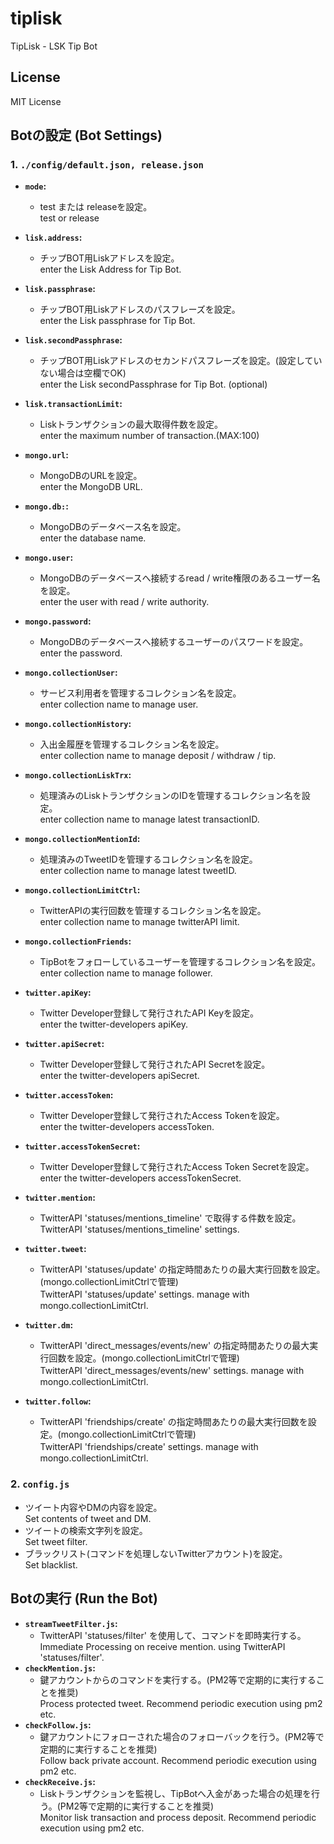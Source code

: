 # tiplisk
TipLisk - LSK Tip Bot

## License
MIT License

## Botの設定 (Bot Settings)
### 1. ```./config/default.json, release.json```
- **```mode```:**
  - test または releaseを設定。
  <br>test or release

- **```lisk.address```:**
  - チップBOT用Liskアドレスを設定。
  <br>enter the Lisk Address for Tip Bot.
- **```lisk.passphrase```:**
  - チップBOT用Liskアドレスのパスフレーズを設定。
  <br>enter the Lisk passphrase for Tip Bot.
- **```lisk.secondPassphrase```:**
  - チップBOT用Liskアドレスのセカンドパスフレーズを設定。(設定していない場合は空欄でOK)
  <br>enter the Lisk secondPassphrase for Tip Bot. (optional)
- **```lisk.transactionLimit```:**
  - Liskトランザクションの最大取得件数を設定。
  <br>enter the maximum number of transaction.(MAX:100)

- **```mongo.url```:**
  - MongoDBのURLを設定。
  <br>enter the MongoDB URL.
- **```mongo.db:```:**
  - MongoDBのデータベース名を設定。
  <br>enter the database name.
- **```mongo.user```:**
  - MongoDBのデータベースへ接続するread / write権限のあるユーザー名を設定。
  <br>enter the user with read / write authority.
- **```mongo.password```:**
  - MongoDBのデータベースへ接続するユーザーのパスワードを設定。
  <br>enter the password.
- **```mongo.collectionUser```:**
  - サービス利用者を管理するコレクション名を設定。
  <br>enter collection name to manage user.
- **```mongo.collectionHistory```:**
  - 入出金履歴を管理するコレクション名を設定。
  <br>enter collection name to manage deposit / withdraw / tip.
- **```mongo.collectionLiskTrx```:**
  - 処理済みのLiskトランザクションのIDを管理するコレクション名を設定。
  <br>enter collection name to manage latest transactionID.
- **```mongo.collectionMentionId```:**
  - 処理済みのTweetIDを管理するコレクション名を設定。
  <br>enter collection name to manage latest tweetID.
- **```mongo.collectionLimitCtrl```:**
  - TwitterAPIの実行回数を管理するコレクション名を設定。
  <br>enter collection name to manage twitterAPI limit.
- **```mongo.collectionFriends```:**
  - TipBotをフォローしているユーザーを管理するコレクション名を設定。
  <br>enter collection name to manage follower.

- **```twitter.apiKey```:**
  - Twitter Developer登録して発行されたAPI Keyを設定。
  <br>enter the twitter-developers apiKey.
- **```twitter.apiSecret```:**
  - Twitter Developer登録して発行されたAPI Secretを設定。
  <br>enter the twitter-developers apiSecret.
- **```twitter.accessToken```:**
  - Twitter Developer登録して発行されたAccess Tokenを設定。
  <br>enter the twitter-developers accessToken.
- **```twitter.accessTokenSecret```:**
  - Twitter Developer登録して発行されたAccess Token Secretを設定。
  <br>enter the twitter-developers accessTokenSecret.
- **```twitter.mention```:**
  - TwitterAPI 'statuses/mentions_timeline' で取得する件数を設定。
  <br>TwitterAPI 'statuses/mentions_timeline' settings. 
- **```twitter.tweet```:**
  - TwitterAPI 'statuses/update' の指定時間あたりの最大実行回数を設定。(mongo.collectionLimitCtrlで管理)
  <br>TwitterAPI 'statuses/update' settings. manage with　mongo.collectionLimitCtrl.
- **```twitter.dm```:**
  - TwitterAPI 'direct_messages/events/new' の指定時間あたりの最大実行回数を設定。(mongo.collectionLimitCtrlで管理)
  <br>TwitterAPI 'direct_messages/events/new' settings. manage with　mongo.collectionLimitCtrl.
- **```twitter.follow```:**
  - TwitterAPI 'friendships/create' の指定時間あたりの最大実行回数を設定。(mongo.collectionLimitCtrlで管理)
  <br>TwitterAPI 'friendships/create' settings. manage with　mongo.collectionLimitCtrl.

### 2. ```config.js```
- ツイート内容やDMの内容を設定。
<br>Set contents of tweet and DM.
- ツイートの検索文字列を設定。
<br>Set tweet filter.
- ブラックリスト(コマンドを処理しないTwitterアカウント)を設定。
<br>Set blacklist.

## Botの実行 (Run the Bot)
- **```streamTweetFilter.js```:**
  - TwitterAPI 'statuses/filter' を使用して、コマンドを即時実行する。
  <br>Immediate Processing on receive mention. using TwitterAPI 'statuses/filter'.
- **```checkMention.js```:**
  - 鍵アカウントからのコマンドを実行する。(PM2等で定期的に実行することを推奨)
  <br>Process protected tweet. Recommend periodic execution using pm2 etc.
- **```checkFollow.js```:**
  - 鍵アカウントにフォローされた場合のフォローバックを行う。(PM2等で定期的に実行することを推奨)
  <br>Follow back private account. Recommend periodic execution using pm2 etc.
- **```checkReceive.js```:**
  - Liskトランザクションを監視し、TipBotへ入金があった場合の処理を行う。(PM2等で定期的に実行することを推奨)
  <br>Monitor lisk transaction and process deposit. Recommend periodic execution using pm2 etc.
